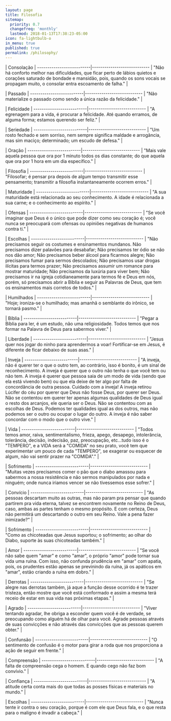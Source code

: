 ```yaml
---
layout: page
title: Filosofia
sitemap:
  priority: 0.7
  changefreq: 'monthly'
  lastmod: 2018-01-13T17:38:23-05:00
icon: fa-lightbulb-o
in_menu: true
published: true
permalink: /philosophy/
---
```


| Consolação |
--------------------------|----------------------------
| "Não há conforto melhor nas dificuldades, que ficar perto de lábios quietos e corações saturado de bondade e mansidão, pois, quando os sons vocais se propagam muito, o consolar entra escoamento de falha." |

| Passado |
--------------------------|----------------------------
| "Não materialize o passado como sendo a única razão da felicidade." |

| Felicidade |
--------------------------|----------------------------
| "A egrenagem para a vida, é procurar a felicidade. Até quando erramos, de alguma forma; estamos querendo ser feliz." |

| Seriedade |
--------------------------|----------------------------
| "Um rosto fechado e sem sorriso, nem sempre significa maldade e arrogância, mas sim maciço; determinado; um escudo de defesa." |

| Oração |
--------------------------|----------------------------
| "Mais vale aquela pessoa que ora por 1 minuto todos os dias constante; do que aquela que ora por 1 hora em um dia específico." |

| Filosofia |
--------------------------|----------------------------
| "Filosofar; é pensar pra depois de algum tempo transmitir esse pensamento; transmitir a filosofia instantaneamente ocorrem erros." |

| Maturidade |
--------------------------|----------------------------
| "A sua maturidade está relacionada ao seu conhecimento. A idade é relacionada a sua carne; e o conhecimento ao espírito." |

| Ofensas |
--------------------------|----------------------------
| "Se você imaginar que Deus é o único que pode dizer como seu coração é; você nunca se preocupará com ofensas ou opiniões negativas de humanos contra ti." |

| Escolhas |
--------------------------|----------------------------
| "Não precisamos seguir os costumes e ensinamentos mundanos. Não precisamos dizer palavões para desabafar; Não precisamos ter ódio se não nos dão amor; Não precisamos beber álcool para ficarmos alegre; Não precisamos fumar para sermos descolados; Não precisamos usar drogas ilícitas para termos prazer; Não precisamos assumir um romance para mostrar maturidade; Não precisamos da luxúria para viver bem; Não precisamos ir na igreja cotidianeamente para termos fé e Deus em nós, porém, só precisamos abrir a Bíblia e seguir as Palavras de Deus, que tem os ensinamentos mais corretos de todos." |

| Humilhados |
--------------------------|----------------------------
| "Hoje; ironiza-se o humilhado; mas amanhã o semblante do irônico, se tornará pasmo." |

| Bíblia |
--------------------------|----------------------------
| "Pegar a Bíblia para ler, é um estudo, não uma religiosidade. Todos temos que nos formar na Palavra de Deus para sabermos viver." |

| Liberdade |
--------------------------|----------------------------
| "Jesus quer nos jogar do ninho para aprendermos a voar! Fortificar-se em Jesus, é diferente de ficar debaixo de suas asas." |

| Inveja |
--------------------------|----------------------------
| "A inveja, não é querer ter o que o outro tem, ao contrário, isso é bonito, é um sinal de reconhecimento. A inveja é querer que o outro não tenha o que você tem ou não tem. A inveja é querer que pessoa saia de um modo de vida (sendo que ela está vivendo bem) ou que ela deixe de ter algo por falta de concordância de outra pessoa. Cuidado com a inveja! A inveja retirou Lúcifer do céu por querer que Deus não fosse Deus, por querer ser Deus. Não se contentou em querer ter apenas algumas qualidades de Deus igual o resto dos arcanjos, ele queria ser o Deus. Não se contentou com as escolhas de Deus. Podemos ter qualidades igual as dos outros, mas não podemos ser o outro ou ocupar o lugar do outro. A inveja é não saber concordar com o modo que o outro vive." |

| Vida |
--------------------------|----------------------------
| "Todos temos amor, raiva, sentimentalismo, frieza, apego, desapego, intolerância, tolerância, decisão, indecisão, paz, preocupação, etc...tudo isso é o "TEMPERO", e a VIDA será a "COMIDA" no seu prato, você tem que experimentar um pouco de cada "TEMPERO", se exagerar ou esquecer de algum, não vai sentir prazer na "COMIDA"." |

| Sofrimento |
--------------------------|----------------------------
| "Muitas vezes precisamos comer o pão que o diabo amassou para sabermos a nossa resistência e não sermos manipulados por nada e ninguém; onde nunca iriamos vencer se não tivessemos esse sofrer." |

| Convício |
--------------------------|----------------------------
| "As pessoas descartam muito as outras, mas não param pra pensar que quando partirem pra vida eterna, talvez se encontrem novamente no Reino de Deus, caso, ambas as partes tenham o mesmo propósito. E com certeza, Deus não permitirá um descartando o outro em seu Reino. Vale a pena fazer inimizade?" |

| Sofrimento |
--------------------------|----------------------------
| "Como as chicoteadas que Jesus suportou; o sofrimento; ao olhar do Diabo, suporte às suas chicoteadas também.﻿" |

| Amor |
--------------------------|----------------------------
| "Se você não sabe quem "amar" e como "amar", o próprio "amor" pode tornar sua vida uma ruína. Com isso, não confunda prudência em "amar" com apatia, pois, os prudentes estão apenas se previnindo da ruína, já os apáticos em "amar", estão criando a ruína em dobro." |

| Derrotas |
--------------------------|----------------------------
| "Se alegre nas derrotas também, já aque a função desse ocorrido é te trazer tristeza, então mostre que você está conformado e assim a mesma terá receio de estar em sua vida nas próximas etapas." |

| Agrado |
--------------------------|----------------------------
| "Viver tentando agradar, lhe obriga a esconder quem você é de verdade, se preocupando como alguém há de olhar para você. Agrade pessoas através de suas convicções e não através das convicções que as pessoas querem obter." |

| Confunsão |
--------------------------|----------------------------
| "O sentimento de confusão é o motor para girar a roda que nos proporciona a ação de seguir em frente." |

| Compreensão |
--------------------------|----------------------------
| "A falta de compreensão cega o homem. E quando cego não faz bom convívio." |

| Confiança |
--------------------------|----------------------------
| "A atitude certa conta mais do que todas as posses físicas e materiais no mundo." |

| Escolhas |
--------------------------|----------------------------
| "Nunca tente ir contra o seu coração, porque é com ele que Deus fala, e o que resta para o maligno é invadir a cabeça." |
